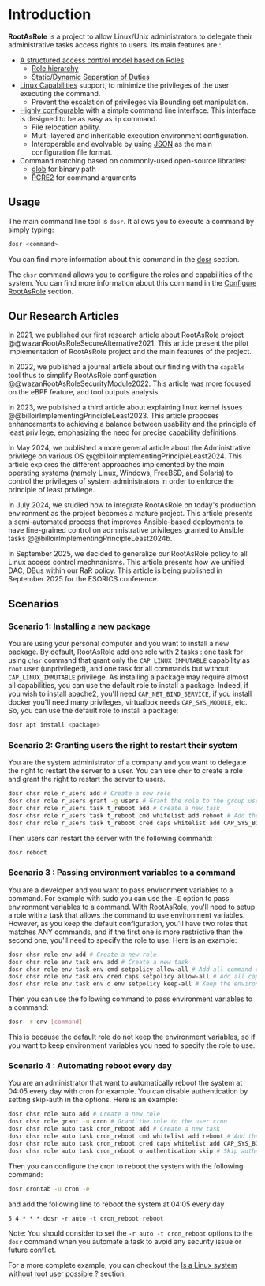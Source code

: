 # Introduction

**RootAsRole** is a project to allow Linux/Unix administrators to delegate their administrative tasks access rights to users. Its main features are :

* [A structured access control model based on Roles](https://dl.acm.org/doi/10.1145/501978.501980)
  * [Role hierarchy](https://dl.acm.org/doi/10.1145/501978.501980)
  * [Static/Dynamic Separation of Duties](https://dl.acm.org/doi/10.1145/501978.501980)
* [Linux Capabilities](https://man7.org/linux/man-pages/man7/capabilities.7.html) support, to minimize the privileges of the user executing the command.
  * Prevent the escalation of privileges via Bounding set manipulation.
* [Highly configurable](chsr/README.md) with a simple command line interface. This interface is designed to be as easy as `ip` command.
  * File relocation ability.
  * Multi-layered and inheritable execution environment configuration.
  * Interoperable and evolvable by using [JSON](https://www.json.org/) as the main configuration file format.
* Command matching based on commonly-used open-source libraries:
  * [glob](https://docs.rs/glob/latest/glob/) for binary path
  * [PCRE2](https://www.pcre.org/) for command arguments

## Usage

The main command line tool is `dosr`. It allows you to execute a command by simply typing:
  
```bash
dosr <command>
```

You can find more information about this command in the [dosr](sr/README.md) section.

The `chsr` command allows you to configure the roles and capabilities of the system. You can find more information about this command in the [Configure RootAsRole](chsr/README.md) section.

## Our Research Articles

In 2021, we published our first research article about RootAsRole project @@wazanRootAsRoleSecureAlternative2021. This article present the pilot implementation of RootAsRole project and the main features of the project.

In 2022, we published a journal article about our finding with the `capable` tool thus to simplify RootAsRole configuration @@wazanRootAsRoleSecurityModule2022. This article was more focused on the eBPF feature, and tool outputs analysis.

In 2023, we published a third article about explaining linux kernel issues @@billoirImplementingPrincipleLeast2023. This article proposes enhancements to achieving a balance between usability and the principle of least privilege, emphasizing the need for precise capability definitions.

In May 2024, we published a more general article about the Administrative privilege on various OS @@billoirImplementingPrincipleLeast2024. This article explores the different approaches implemented by the main operating systems (namely Linux, Windows, FreeBSD, and Solaris) to control the privileges of system administrators in order to enforce the principle of least privilege.

In July 2024, we studied how to integrate RootAsRole on today's production environment as the project becomes a mature project. This article presents a semi-automated process that improves Ansible-based deployments to have fine-grained control on administrative privileges granted to Ansible tasks @@billoirImplementingPrincipleLeast2024b.

In September 2025, we decided to generalize our RootAsRole policy to all Linux access control mechnanisms. This article presents how we unified DAC, DBus within our RaR policy. This article is being published in September 2025 for the ESORICS conference.

## Scenarios

### Scenario 1: Installing a new package

You are using your personal computer and you want to install a new package. By default, RootAsRole add one role with 2 tasks : one task for using `chsr` command that grant only the `CAP_LINUX_IMMUTABLE` capability as `root` user (unprivileged), and one task for all commands but without `CAP_LINUX_IMMUTABLE` privilege. As installing a package may require almost all capabilities, you can use the default role to install a package. Indeed, if you wish to install apache2, you'll need `CAP_NET_BIND_SERVICE`, if you install docker you'll need many privileges, virtualbox needs `CAP_SYS_MODULE`, etc. So, you can use the default role to install a package:

```bash
dosr apt install <package>
```

### Scenario 2: Granting users the right to restart their system

You are the system administrator of a company and you want to delegate the right to restart the server to a user. You can use `chsr` to create a role and grant the right to restart the server to users.

```bash
dosr chsr role r_users add # Create a new role
dosr chsr role r_users grant -g users # Grant the role to the group users
dosr chsr role r_users task t_reboot add # Create a new task
dosr chsr role r_users task t_reboot cmd whitelist add reboot # Add the reboot command to the task
dosr chsr role r_users task t_reboot cred caps whitelist add CAP_SYS_BOOT # Add the CAP_SYS_BOOT capability to the task
```

Then users can restart the server with the following command:

```bash
dosr reboot
```

### Scenario 3 : Passing environment variables to a command

You are a developer and you want to pass environment variables to a command. For example with sudo you can use the `-E` option to pass environment variables to a command. With RootAsRole, you'll need to setup a role with a task that allows the command to use environment variables. However, as you keep the default configuration, you'll have two roles that matches ANY commands, and if the first one is more restrictive than the second one, you'll need to specify the role to use. Here is an example:
  
```bash
dosr chsr role env add # Create a new role
dosr chsr role env task env add # Create a new task
dosr chsr role env task env cmd setpolicy allow-all # Add all command to the task
dosr chsr role env task env cred caps setpolicy allow-all # Add all capabilities to the task
dosr chsr role env task env o env setpolicy keep-all # Keep the environment variables
```

Then you can use the following command to pass environment variables to a command:

```bash
dosr -r env [command]
```

This is because the default role do not keep the environment variables, so if you want to keep environment variables you need to specify the role to use.

### Scenario 4 : Automating reboot every day

You are an administrator that want to automatically reboot the system at 04:05 every day with cron for example. You can disable authentication by setting skip-auth in the options. Here is an example:

```bash
dosr chsr role auto add # Create a new role
dosr chsr role grant -u cron # Grant the role to the user cron
dosr chsr role auto task cron_reboot add # Create a new task
dosr chsr role auto task cron_reboot cmd whitelist add reboot # Add the reboot command to the task
dosr chsr role auto task cron_reboot cred caps whitelist add CAP_SYS_BOOT # Add the CAP_SYS_BOOT capability to the task
dosr chsr role auto task cron_reboot o authentication skip # Skip authentication
```

Then you can configure the cron to reboot the system with the following command:

```bash
dosr crontab -u cron -e
```

and add the following line to reboot the system at 04:05 every day

```cron
5 4 * * * dosr -r auto -t cron_reboot reboot
```

Note: You should consider to set the `-r auto -t cron_reboot` options to the `dosr` command when you automate a task to avoid any security issue or future conflict.

For a more complete example, you can checkout the [Is a Linux system without root user possible ?](knowledge/no-root.md) section.